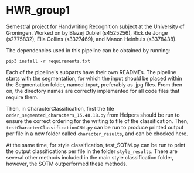 # HWR_group1
Semestral project for Handwriting Recognition subject at the University of Groningen.
Worked on by Blazej Dubiel (s4525256), Rick de Jonge (s2775832), Ella Collins (s3327469), and Manon Heinhuis (s3378438).

The dependencies used in this pipeline can be obtained by running:
```
pip3 install -r requirements.txt
```

Each of the pipeline's subparts have their own READMEs. The pipeline starts with the segmentation, for which the input should be placed within the Segmentation folder, named `input`, preferably as .jpg files. From then on, the directory names are correctly implemented for all code files that require them.

Then, in CharacterClassification, first the file `order_segmented_characters_15.48.18.py` from Helpers should be run to ensure the correct ordering for the writing to file of the classification. Then, `testCharacterClassificationCNN.py` can be run to produce printed output per file in a new folder called `character_results`,  and can be checked here. 

At the same time, for style classification, test_SOTM.py can be run to print the output classifications per file in the folder `style_results`. There are several other methods included in the main style classification folder, however, the SOTM outperformed these methods. 
